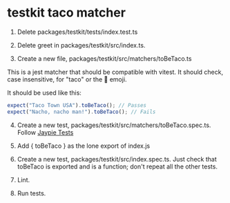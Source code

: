 # testkit taco matcher

1. Delete packages/testkit/tests/index.test.ts

2. Delete greet in packages/testkit/src/index.ts.

3. Create a new file, packages/testkit/src/matchers/toBeTaco.ts

This is a jest matcher that should be compatible with vitest. It should check, case insensitive, for "taco" or the 🌮 emoji.

It should be used like this:

```javascript
expect("Taco Town USA").toBeTaco(); // Passes
expect("Nacho, nacho man!").toBeTaco(); // Fails
```

4. Create a new test, packages/testkit/src/matchers/toBeTaco.spec.ts. Follow [Jaypie Tests](../lib/jaypie/Jaypie_Add_Vitest_Tests.md)

5. Add { toBeTaco } as the lone export of index.js

6. Create a new test, packages/testkit/src/index.spec.ts. Just check that toBeTaco is exported and is a function; don't repeat all the other tests.

7. Lint.

8. Run tests.

